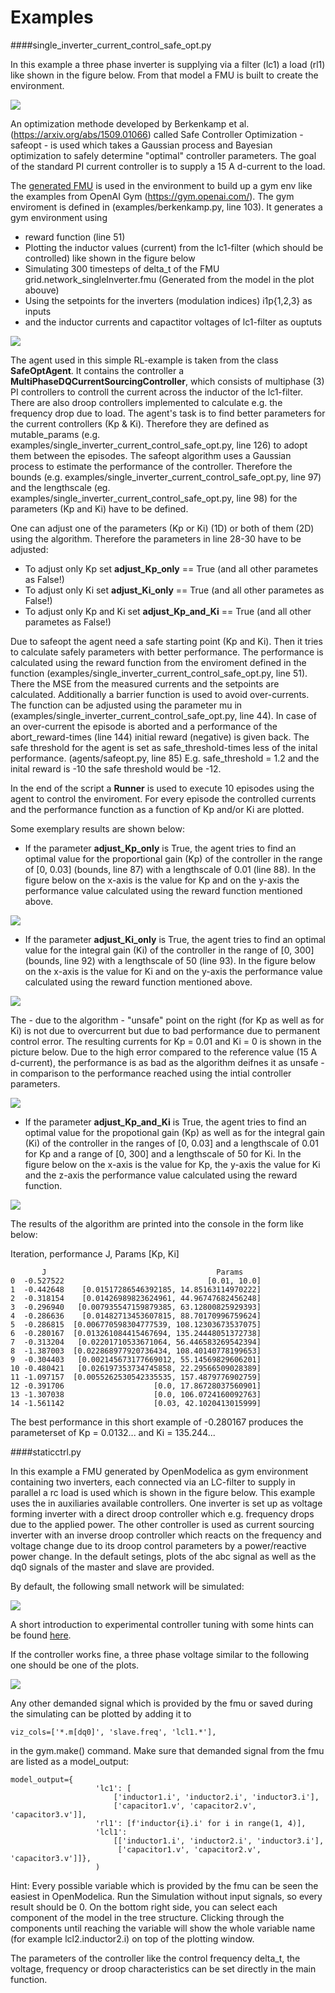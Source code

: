 #  Examples 
####single_inverter_current_control_safe_opt.py


In this example a three phase inverter is supplying via a filter (lc1) a load (rl1) like shown in the 
figure below.
From that model a FMU is built to create the environment.

![](../pictures/Modell.png)

An optimization methode developed by Berkenkamp et al. (https://arxiv.org/abs/1509.01066) called Safe
Controller Optimization - safeopt - is used which takes a Gaussian process and Bayesian optimization to safely determine 
"optimal" controller parameters. 
The goal of the standard PI current controller is to supply a 15 A d-current to the load. 


The [generated FMU](fmu.html) is used in the environment to build up a gym env like the examples from OpenAI Gym 
(https://gym.openai.com/). 
The gym enviroment is defined in (examples/berkenkamp.py, line 103).
It generates a gym environment using 
 - reward function (line 51)
 - Plotting the inductor values (current) from the lc1-filter (which should be controlled) like shown in the figure below
 - Simulating 300 timesteps of delta_t of the FMU grid.network_singleInverter.fmu (Generated from the model in the plot abouve)
 - Using the setpoints for the inverters (modulation indices) i1p{1,2,3} as inputs
 - and the inductor currents and capactitor voltages of lc1-filter as ouptuts
 
![](../pictures/i_abc_bk_kp15_Ki121.png)

The agent used in this simple RL-example is taken from the class __SafeOptAgent__.
It contains the controller a __MultiPhaseDQCurrentSourcingController__, which consists of multiphase (3) PI controllers 
to controll the current across the inductor of the lc1-filter. 
There are also droop controllers implemented to calculate e.g. the frequency drop due to load.
The agent's task is to find better parameters for the current controllers (Kp & Ki). 
Therefore they are defined as mutable_params (e.g. examples/single_inverter_current_control_safe_opt.py, line 126) to 
adopt them between the episodes.
The safeopt algorithm uses a Gaussian process to estimate the performance of the controller. 
Therefore the bounds (e.g. examples/single_inverter_current_control_safe_opt.py, line 97) and the 
lengthscale (eg. examples/single_inverter_current_control_safe_opt.py, line 98) for the 
parameters (Kp and Ki) have to be defined.  

One can adjust one of the parameters (Kp or Ki) (1D) or both of them (2D) using the algorithm.
Therefore the parameters in line 28-30 have to be adjusted:
- To adjust only Kp set __adjust_Kp_only__ == True (and all other parametes as False!)
- To adjust only Ki set __adjust_Ki_only__ == True (and all other parametes as False!)
- To adjust only Kp and Ki set __adjust_Kp_and_Ki__ == True (and all other parametes as False!)

Due to safeopt the agent need a safe starting point (Kp and Ki). Then it tries to calculate safely parameters with 
better performance.
The performance is calculated using the reward function from the enviroment defined in the function 
(examples/single_inverter_current_control_safe_opt.py, line 51). 
There the MSE from the measured currents and the setpoints are calculated. 
Additionally a barrier function is used to avoid over-currents. 
The function can be adjusted using the parameter mu in (examples/single_inverter_current_control_safe_opt.py, line 44).
In case of an over-current the episode is aborted and a performance of the abort_reward-times (line 144) initial reward 
(negative) is given back. 
The safe threshold for the agent is set as safe_threshold-times less of the inital performance. (agents/safeopt.py, line 85)
E.g. safe_threshold = 1.2 and the inital reward is -10 the safe threshold would be -12.

In the end of the script a __Runner__ is used to execute 10 episodes using the agent to control the enviroment. 
For every episode the controlled currents and the performance function as a function of Kp and/or Ki are plotted.

Some exemplary results are shown below:

- If the parameter __adjust_Kp_only__ is True, the agent tries to find an optimal value for the proportional gain (Kp)
 of the controller in the range of [0, 0.03] (bounds, line 87) with a lengthscale of 0.01 (line 88).
 In the figure below on the x-axis is the value for Kp and on the y-axis the performance value calculated using the 
 reward function mentioned above. 

 
![](../pictures/kp_J.png)

- If the parameter __adjust_Ki_only__ is True, the agent tries to find an optimal value for the integral gain (Ki)
 of the controller in the range of [0, 300] (bounds, line 92) with a lengthscale of 50 (line 93).
 In the figure below on the x-axis is the value for Ki and on the y-axis the performance value calculated using the 
 reward function mentioned above. 

 
![](../pictures/ki_J.png)

 The - due to the algorithm - "unsafe" point on the right (for Kp as well as for Ki) is not due to overcurrent but due 
 to bad performance due to  permanent control error.
 The resulting currents for Kp = 0.01 and Ki = 0 is shown in the picture below.
 Due to the high error compared to the reference value (15 A d-current), the performance is as bad as the algorithm 
 deifnes it as unsafe - in comparison to the performance reached using the intial controller parameters. 
 
 
 ![](../pictures/i_abc_ki_J_bad.png) 


 - If the parameter __adjust_Kp_and_Ki__ is True, the agent tries to find an optimal value for the propotional gain (Kp)
  as well as for the integral gain (Ki) of the controller in the ranges of [0, 0.03] and a lengthscale of 0.01 for Kp 
  and a range of [0, 300] and a lengthscale of 50 for Ki.
 In the figure below on the x-axis is the value for Kp, the y-axis the value for Ki and the z-axis the performance value
  calculated using the reward function. 

![](../pictures/kp_ki_J.png)

The results of the algorithm are printed into the console in the form like below:

Iteration, performance J, Params [Kp, Ki]

           J                                      Params
    0  -0.527522                                [0.01, 10.0]
    1  -0.442648    [0.01517286546392185, 14.85163114970222]
    2  -0.318154    [0.01426989823624961, 44.96747682456248]
    3  -0.296940   [0.007935547159879385, 63.12800825929393]
    4  -0.286636    [0.01482713453607815, 88.70170996759624]
    5  -0.286815  [0.006770598304777539, 108.12303673537075]
    6  -0.280167  [0.013261084415467694, 135.24448051372738]
    7  -0.313204   [0.02201710533671064, 56.446583269542394]
    8  -1.387003  [0.022868977920736434, 108.40140778199653]
    9  -0.304403   [0.002145673177669012, 55.14569829606201]
    10 -0.480421   [0.026197353734745858, 22.29566509028389]
    11 -1.097157  [0.0055262530542335535, 157.4879776902759]
    12 -0.391706                    [0.0, 17.86728037560901]
    13 -1.307038                    [0.0, 106.0724160092763]
    14 -1.561142                    [0.03, 42.1020413015999]
    
The best performance in this short example of -0.280167 produces the parameterset of Kp = 0.0132... 
and Ki = 135.244...




####staticctrl.py

In this example a FMU generated by OpenModelica as gym environment containing two inverters, each connected via an 
 LC-filter to supply in parallel a rc load is used which is shown in the figure below.
This example uses the in auxiliaries available controllers. One inverter is set up as voltage forming inverter with a
direct droop controller which e.g. frequency drops due to the applied power. The other controller is used as current
sourcing inverter with an inverse droop controller which reacts on the frequency and voltage change due to its droop
control parameters by a power/reactive power change.
In the default setings, plots of the abc signal as well as the dq0 signals of the master and slave are provided.

By default, the following small network will be simulated:

![](../pictures/network.png)

A short introduction to experimental controller tuning with some hints can be found [here](controller_tuning.html).

If the controller works fine, a three phase voltage similar to the following one should be one of the plots. 


![](../pictures/abc.png)
 
Any other demanded signal which is provided by the fmu or saved during the simulating can be plotted by adding it to 

    viz_cols=['*.m[dq0]', 'slave.freq', 'lcl1.*'],
 
in the gym.make() command. Make sure that demanded signal from the fmu are listed as a model_output:

    model_output={
                       'lc1': [
                           ['inductor1.i', 'inductor2.i', 'inductor3.i'],
                           ['capacitor1.v', 'capacitor2.v', 'capacitor3.v']],
                       'rl1': [f'inductor{i}.i' for i in range(1, 4)],
                       'lcl1':
                           [['inductor1.i', 'inductor2.i', 'inductor3.i'],
                            ['capacitor1.v', 'capacitor2.v', 'capacitor3.v']]},
                       )

Hint: Every possible variable which is provided by the fmu can be seen the easiest in OpenModelica. Run the Simulation without input signals, so every  result should be 0.
On the bottom right side, you can select each component of the model in the tree structure. 
Clicking through the components until reaching the variable will show the whole variable name (for example lcl2.inductor2.i) on top of the plotting window.

The parameters of the controller like the control frequency delta_t, the voltage, frequency or droop characteristics can be set directly in the main function. 
 